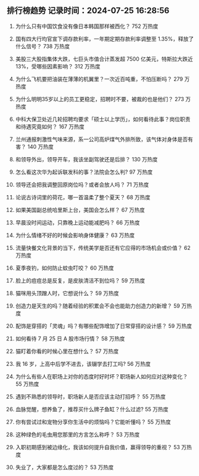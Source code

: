 
## 排行榜趋势 记录时间：2024-07-25 16:28:56
  
  1. 为什么只有中国饮食没有像日本韩国那样被西化？ 752 万热度
    
  2. 国有四大行均官宣下调存款利率，一年期定期存款利率调整至 1.35%，释放了什么信号？ 738 万热度
    
  3. 美股三大股指集体大跌，七巨头市值合计蒸发超 7500 亿美元，特斯拉大跌近 13%，受哪些因素影响？ 312 万热度
    
  4. 为什么飞机要把油装在薄薄的机翼里？一次近百吨重，不怕压断吗？ 279 万热度
    
  5. 为什么明明35岁以上的员工更稳定，招聘时不要，被裁的也是他们？ 273 万热度
    
  6. 中科大保卫处近几轮招聘均要求「硕士以上学历」，如何看待此事？岗位职责和待遇究竟如何？ 167 万热度
    
  7. 兰州通报刺激性气味来源，系一公司高炉煤气外排所致，该气体对身体是否有害？ 140 万热度
    
  8. 和领导外出，领导开车，我该坐副驾驶还是后排？ 130 万热度
    
  9. 怎么看这次华为起诉联发科的事？法院会怎么判? 97 万热度
    
  10. 领导还会把我调整回原岗位吗？或者会放人吗？ 71 万热度
    
  11. 论说古诗词里的荷花，哪一首温柔了整个夏天？ 68 万热度
    
  12. 如果美国副总统哈里斯上台，美国会怎么样？ 67 万热度
    
  13. 早晨没时间运动，只靠晚上运动能减肥吗？ 66 万热度
    
  14. 为什么情绪不好的时候会影响身体健康？ 63 万热度
    
  15. 流量快餐文化背景的当下，传统美学是否还有它应得的市场机会或价值？ 62 万热度
    
  16. 夏季夜钓，如何防止蚊虫叮咬？ 60 万热度
    
  17. 脸上的痘痘总是反复，是皮肤清洁不到位吗？ 59 万热度
    
  18. 猫咪用头顶蹭人时，它想说什么？ 59 万热度
    
  19. 创造力是天生的吗？随着经验的积累会不会也能助力创造力的新增？ 59 万热度
    
  20. 配饰是穿搭的「灵魂」吗？有哪些配饰增加了日常穿搭的设计感？ 59 万热度
    
  21. 如何看待 7 月 25 日 A 股市场行情？ 58 万热度
    
  22. 猫盯着你看的时候心里在想什么？ 57 万热度
    
  23. 我 16 岁，上高中后学不进去，该辍学去打工吗? 56 万热度
    
  24. 为什么有些人在职场上对你的态度时好时坏？职场新人如何应对这种变化？ 55 万热度
    
  25. 遇到不熟悉的领导时，职场新人是否应该主动打招呼？ 55 万热度
    
  26. 血脉觉醒，想养鱼了，推荐买什么牌子鱼缸？什么过滤? 55 万热度
    
  27. 你有尝试过和宠物分享你生活中的烦恼吗？它能听懂吗？ 55 万热度
    
  28. 这种绿色的毛虫用您那里的方言怎么称呼？ 53 万热度
    
  29. 入职初期感到被边缘化，我该如何提升自我价值，赢得领导的重视？ 53 万热度
    
  30. 失业了，大家都是怎么度过的？ 53 万热度
    